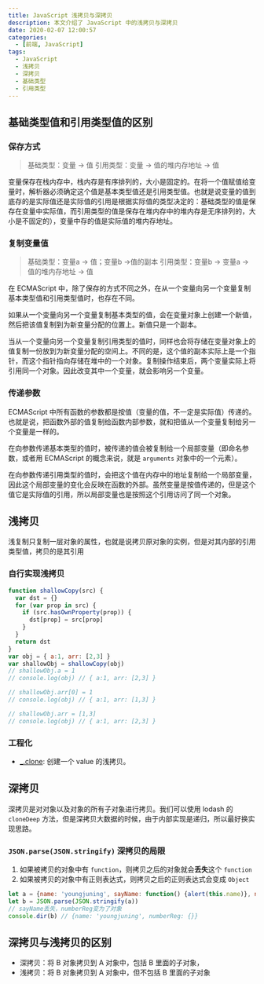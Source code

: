 ```yaml
---
title: JavaScript 浅拷贝与深拷贝
description: 本文介绍了 JavaScript 中的浅拷贝与深拷贝
date: 2020-02-07 12:00:57
categories:
  - [前端, JavaScript]
tags:
  - JavaScript
  - 浅拷贝
  - 深拷贝
  - 基础类型
  - 引用类型
---
```


<ins class="adsbygoogle" style="display:block; text-align:center;"  data-ad-layout="in-article" data-ad-format="fluid" data-ad-client="ca-pub-7962287588031867" data-ad-slot="2542544532"></ins><script> (adsbygoogle = window.adsbygoogle || []).push({});</script>

## 基础类型值和引用类型值的区别

### 保存方式

> 基础类型：变量 -> 值
> 引用类型：变量 -> 值的堆内存地址 -> 值

变量保存在栈内存中，栈内存是有序排列的，大小是固定的。在将一个值赋值给变量时，解析器必须确定这个值是基本类型值还是引用类型值。也就是说变量的值到底存的是实际值还是实际值的引用是根据实际值的类型决定的：基础类型的值是保存在变量中实际值，而引用类型的值是保存在堆内存中的堆内存是无序排列的，大小是不固定的），变量中存的值是实际值的堆内存地址。

### 复制变量值

> 基础类型：变量a -> 值；变量b ->值的副本
> 引用类型：变量b -> 变量a -> 值的堆内存地址 -> 值

在 ECMAScript 中，除了保存的方式不同之外，在从一个变量向另一个变量复制基本类型值和引用类型值时，也存在不同。

如果从一个变量向另一个变量复制基本类型的值，会在变量对象上创建一个新值，然后把该值复制到为新变量分配的位置上。新值只是一个副本。

当从一个变量向另一个变量复制引用类型的值时，同样也会将存储在变量对象上的值复制一份放到为新变量分配的空间上。不同的是，这个值的副本实际上是一个指针，而这个指针指向存储在堆中的一个对象。复制操作结束后，两个变量实际上将引用同一个对象。因此改变其中一个变量，就会影响另一个变量。

### 传递参数

ECMAScript 中所有函数的参数都是按值（变量的值，不一定是实际值）传递的。也就是说，把函数外部的值复制给函数内部参数，就和把值从一个变量复制给另一个变量是一样的。

在向参数传递基本类型的值时，被传递的值会被复制给一个局部变量（即命名参数，或者用 ECMAScript 的概念来说，就是 `arguments` 对象中的一个元素）。

在向参数传递引用类型的值时，会把这个值在内存中的地址复制给一个局部变量，因此这个局部变量的变化会反映在函数的外部。虽然变量是按值传递的，但是这个值它是实际值的引用，所以局部变量也是按照这个引用访问了同一个对象。

## 浅拷贝

浅复制只复制一层对象的属性，也就是说拷贝原对象的实例，但是对其内部的引用类型值，拷贝的是其引用

### 自行实现浅拷贝

```js
function shallowCopy(src) {
  var dst = {}
  for (var prop in src) {
    if (src.hasOwnProperty(prop)) {
      dst[prop] = src[prop]
    }
  }
  return dst
}
var obj = { a:1, arr: [2,3] }
var shallowObj = shallowCopy(obj)
// shallowObj.a = 1
// console.log(obj) // { a:1, arr: [2,3] }

// shallowObj.arr[0] = 1
// console.log(obj) // { a:1, arr: [1,3] }

// shallowObj.arr = [1,3]
// console.log(obj) // { a:1, arr: [2,3] }
```

### 工程化

- [_.clone](https://www.lodashjs.com/docs/latest#_clonevalue): 创建一个 value 的浅拷贝。

## 深拷贝

深拷贝是对对象以及对象的所有子对象进行拷贝。我们可以使用 lodash 的 `cloneDeep` 方法，但是深拷贝大数据的时候，由于内部实现是递归，所以最好换实现思路。

### `JSON.parse(JSON.stringify)` 深拷贝的局限

1. 如果被拷贝的对象中有 `function`，则拷贝之后的对象就会**丢失**这个 `function`
2. 如果被拷贝的对象中有正则表达式，则拷贝之后的正则表达式会变成 `Object`

```js
let a = {name: 'youngjuning', sayName: function() {alert(this.name)}, numberReg: /\d+/}
let b = JSON.parse(JSON.stringify(a))
// sayName丢失，numberReg变为了对象
console.dir(b) // {name: 'youngjuning', numberReg: {}}
```

## 深拷贝与浅拷贝的区别

- 深拷贝：将 B 对象拷贝到 A 对象中，包括 B 里面的子对象，
- 浅拷贝：将 B 对象拷贝到 A 对象中，但不包括 B 里面的子对象
